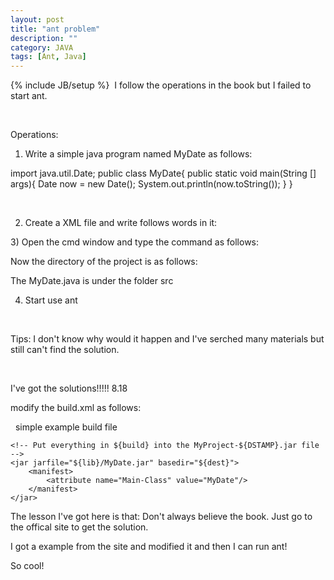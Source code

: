 ```yaml
---
layout: post
title: "ant problem"
description: ""
category: JAVA
tags: [Ant, Java]
---
```

{% include JB/setup %}
 I follow the operations in the book but I failed to start ant.

 

Operations:

1) Write a simple java program named MyDate as follows:

import java.util.Date;
public class MyDate{
	public static void main(String [] args){
		Date now = new Date();
		System.out.println(now.toString());
	}
} 

 

2) Create a XML file and write follows words in it:

<?xml version="1.0" encoding="UTF-8" ?>
<project name="MyDate" default="run" basedir=".">
	<property name="src" value="src"/>
	<property name="dest" value="build/classes"/>
	<property name="lib" value="build/lib"/>
	<propery name="date_jar" value="build/lib/date.jar"/>
	<target name="init">
		<mkdir dir="${dest}"/>
		<mkdir dir="${lib}"/>
	</target>
	<target name="compile" depends="init">
		<javac srcdir="${src}" destdir="${dest}"/>
	</target>
	<target name="build">
		<jar destfile="date_jar" basedir="${dest}" depends="compile">
			<manifest>
				<attribute name="Main-Class" value="MyDate"/>
			</manifest>
		</jar>
	</target>
	<target name="run" depends="build">
		<java classname="MyDate" classpath="${date_jar}"/>
	</target>
	<target name="clean">
		<delete file="${date_jar}"/>
		<delete file="${dest}"/>
		<delete file="${lib}"/>
	</target>
</project> 

3) Open the cmd window and type the command as follows:



Now the directory of the project is as follows:



The MyDate.java is under the folder src

4) Start use ant



 

Tips: I don't know why would it happen and I've serched many materials but still can't find the solution.

 

I've got the solutions!!!!! 8.18

modify the build.xml as follows:



 <project name="MyDate" default="run" basedir=".">
    <description>
        simple example build file
    </description>
  <!-- set global properties for this build -->
  <property name="src" location="src"/>
  <property name="dest" location="build/classes"/>
  <property name="lib" location="build/lib"/>

  <target name="init">
    <!-- Create the time stamp -->
    <!-- tstamp/ -->
    <!-- Create the build directory structure used by compile -->
    <mkdir dir="${dest}"/>
    <mkdir dir="${lib}"/>
  </target>

  <target name="compile" depends="init"
        description="compile the source " >
    <!-- Compile the java code from ${src} into ${build} -->
    <javac srcdir="${src}" destdir="${dest}"/>
  </target>

  <target name="build" depends="compile"
        description="generate the distribution" >

    <!-- Put everything in ${build} into the MyProject-${DSTAMP}.jar file -->
    <jar jarfile="${lib}/MyDate.jar" basedir="${dest}">
    	<manifest>
    		<attribute name="Main-Class" value="MyDate"/>
    	</manifest>
    </jar>
  </target>
  <target name="run" depends="build">
	<java classname="MyDate" classpath="${lib}/MyDate.jar"/>
  </target>

  <target name="clean"
        description="clean up" >
    <!-- Delete the ${build} and ${dist} directory trees -->
    <delete dir="${dest}"/>
    <delete dir="${lib}"/>
  </target>
</project>


The lesson I've got here is that: Don't always believe the book. Just go to the offical site to get the solution.

I got a example from the site and modified it and then I can run ant! 

So cool!
